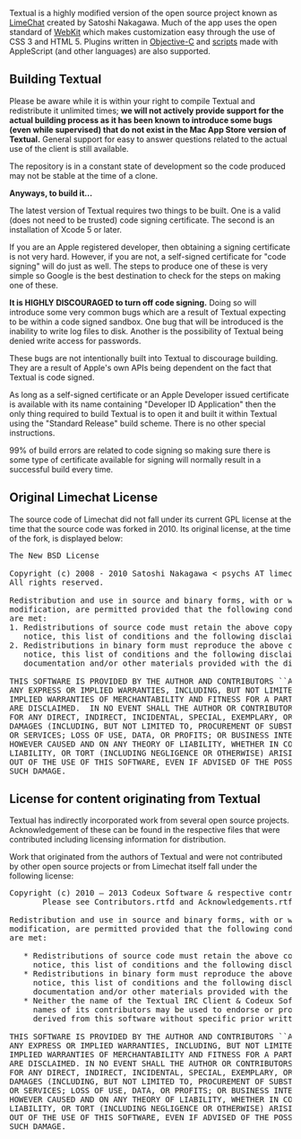 Textual is a highly modified version of the open source project known as [LimeChat](https://github.com/psychs/limechat) created by Satoshi Nakagawa. Much of the app uses the open standard of [WebKit](http://webkit.org/) which makes customization easy through the use of CSS 3 and HTML 5. Plugins written in [Objective-C](http://www.codeux.com/textual/wiki/Writing-Plugins.wiki) and [scripts](http://www.codeux.com/textual/wiki/Writing-Scripts.wiki) made with AppleScript (and other languages) are also supported.

## Building Textual

Please be aware while it is within your right to compile Textual and redistribute it unlimited times; **we will not actively provide support for the actual building process as it has been known to introduce  some bugs (even while supervised) that do not exist in the Mac App Store version of Textual.** General support for easy to answer questions related to the actual use of the client is still available. 

The repository is in a constant state of development so the code produced may not be stable at the time of a clone.

**Anyways, to build it…**

The latest version of Textual requires two things to be built. One is a valid (does not need to be trusted) code signing certificate. The second is an installation of Xcode 5 or later. 

If you are an Apple registered developer, then obtaining a signing certificate is not very hard. However, if you are not, a self-signed certificate for "code signing" will do just as well. The steps to produce one of these is very simple so Google is the best destination to check for the steps on making one of these.

**It is HIGHLY DISCOURAGED to turn off code signing.** Doing so will introduce some very common bugs which are a result of Textual expecting to be within a code signed sandbox. One bug that will be  introduced is the inability to write log files to disk. Another is the possibility of Textual being denied write access for passwords. 

These bugs are not intentionally built into Textual to discourage building. They are a result of Apple's own APIs being dependent on the fact that Textual is code signed. 

As long as a self-signed certificate or an Apple Developer issued certificate is available with its name containing "Developer ID Application" then the only thing required to build Textual is to open it and built it within Textual using the "Standard Release" build scheme. There is no other special instructions. 

99% of build errors are related to code signing so making sure there is some type of certificate available for signing will normally result in a successful build every time.

## Original Limechat License

The source code of Limechat did not fall under its current GPL license at the time that the source code was forked in 2010. Its original license, at the time of the fork, is displayed below:

<pre>
The New BSD License

Copyright (c) 2008 - 2010 Satoshi Nakagawa < psychs AT limechat DOT net >
All rights reserved. 

Redistribution and use in source and binary forms, with or without
modification, are permitted provided that the following conditions
are met:
1. Redistributions of source code must retain the above copyright
   notice, this list of conditions and the following disclaimer.
2. Redistributions in binary form must reproduce the above copyright
   notice, this list of conditions and the following disclaimer in the
   documentation and/or other materials provided with the distribution.

THIS SOFTWARE IS PROVIDED BY THE AUTHOR AND CONTRIBUTORS ``AS IS'' AND
ANY EXPRESS OR IMPLIED WARRANTIES, INCLUDING, BUT NOT LIMITED TO, THE
IMPLIED WARRANTIES OF MERCHANTABILITY AND FITNESS FOR A PARTICULAR PURPOSE
ARE DISCLAIMED.  IN NO EVENT SHALL THE AUTHOR OR CONTRIBUTORS BE LIABLE
FOR ANY DIRECT, INDIRECT, INCIDENTAL, SPECIAL, EXEMPLARY, OR CONSEQUENTIAL
DAMAGES (INCLUDING, BUT NOT LIMITED TO, PROCUREMENT OF SUBSTITUTE GOODS
OR SERVICES; LOSS OF USE, DATA, OR PROFITS; OR BUSINESS INTERRUPTION)
HOWEVER CAUSED AND ON ANY THEORY OF LIABILITY, WHETHER IN CONTRACT, STRICT
LIABILITY, OR TORT (INCLUDING NEGLIGENCE OR OTHERWISE) ARISING IN ANY WAY
OUT OF THE USE OF THIS SOFTWARE, EVEN IF ADVISED OF THE POSSIBILITY OF
SUCH DAMAGE.
</pre>

## License for content originating from Textual

Textual has indirectly incorporated work from several open source projects. Acknowledgement of these can be found in the respective files that were contributed including licensing information for distribution.

Work that originated from the authors of Textual and were not contributed by other open source projects or from Limechat itself fall under the following license:

<pre>
Copyright (c) 2010 — 2013 Codeux Software & respective contributors.
       Please see Contributors.rtfd and Acknowledgements.rtfd

Redistribution and use in source and binary forms, with or without
modification, are permitted provided that the following conditions
are met:

   * Redistributions of source code must retain the above copyright
     notice, this list of conditions and the following disclaimer.
   * Redistributions in binary form must reproduce the above copyright
     notice, this list of conditions and the following disclaimer in the
     documentation and/or other materials provided with the distribution.
   * Neither the name of the Textual IRC Client & Codeux Software nor the
     names of its contributors may be used to endorse or promote products
     derived from this software without specific prior written permission.

THIS SOFTWARE IS PROVIDED BY THE AUTHOR AND CONTRIBUTORS ``AS IS'' AND
ANY EXPRESS OR IMPLIED WARRANTIES, INCLUDING, BUT NOT LIMITED TO, THE
IMPLIED WARRANTIES OF MERCHANTABILITY AND FITNESS FOR A PARTICULAR PURPOSE
ARE DISCLAIMED. IN NO EVENT SHALL THE AUTHOR OR CONTRIBUTORS BE LIABLE
FOR ANY DIRECT, INDIRECT, INCIDENTAL, SPECIAL, EXEMPLARY, OR CONSEQUENTIAL
DAMAGES (INCLUDING, BUT NOT LIMITED TO, PROCUREMENT OF SUBSTITUTE GOODS
OR SERVICES; LOSS OF USE, DATA, OR PROFITS; OR BUSINESS INTERRUPTION)
HOWEVER CAUSED AND ON ANY THEORY OF LIABILITY, WHETHER IN CONTRACT, STRICT
LIABILITY, OR TORT (INCLUDING NEGLIGENCE OR OTHERWISE) ARISING IN ANY WAY
OUT OF THE USE OF THIS SOFTWARE, EVEN IF ADVISED OF THE POSSIBILITY OF
SUCH DAMAGE.
</pre>